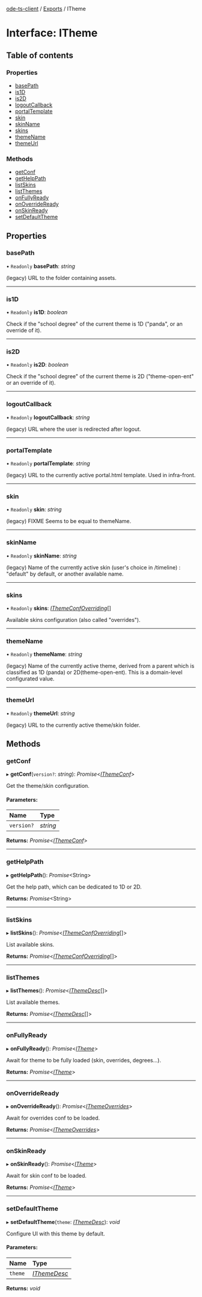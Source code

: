 [ode-ts-client](../README.md) / [Exports](../modules.md) / ITheme

# Interface: ITheme

## Table of contents

### Properties

- [basePath](itheme.md#basepath)
- [is1D](itheme.md#is1d)
- [is2D](itheme.md#is2d)
- [logoutCallback](itheme.md#logoutcallback)
- [portalTemplate](itheme.md#portaltemplate)
- [skin](itheme.md#skin)
- [skinName](itheme.md#skinname)
- [skins](itheme.md#skins)
- [themeName](itheme.md#themename)
- [themeUrl](itheme.md#themeurl)

### Methods

- [getConf](itheme.md#getconf)
- [getHelpPath](itheme.md#gethelppath)
- [listSkins](itheme.md#listskins)
- [listThemes](itheme.md#listthemes)
- [onFullyReady](itheme.md#onfullyready)
- [onOverrideReady](itheme.md#onoverrideready)
- [onSkinReady](itheme.md#onskinready)
- [setDefaultTheme](itheme.md#setdefaulttheme)

## Properties

### basePath

• `Readonly` **basePath**: *string*

(legacy) URL to the folder containing assets.

___

### is1D

• `Readonly` **is1D**: *boolean*

Check if the "school degree" of the current theme is 1D ("panda", or an override of it).

___

### is2D

• `Readonly` **is2D**: *boolean*

Check if the "school degree" of the current theme is 2D ("theme-open-ent" or an override of it).

___

### logoutCallback

• `Readonly` **logoutCallback**: *string*

(legacy) URL where the user is redirected after logout.

___

### portalTemplate

• `Readonly` **portalTemplate**: *string*

(legacy) URL to the currently active portal.html template. Used in infra-front.

___

### skin

• `Readonly` **skin**: *string*

(legacy) FIXME Seems to be equal to themeName.

___

### skinName

• `Readonly` **skinName**: *string*

(legacy) Name of the currently active skin (user's choice in /timeline) : "default" by default, or another available name.

___

### skins

• `Readonly` **skins**: [*IThemeConfOverriding*](ithemeconfoverriding.md)[]

Available skins configuration (also called "overrides").

___

### themeName

• `Readonly` **themeName**: *string*

(legacy) Name of the currently active theme, derived from a parent which is classified as 1D (panda) or 2D(theme-open-ent). This is a domain-level configurated value.

___

### themeUrl

• `Readonly` **themeUrl**: *string*

(legacy) URL to the currently active theme/skin folder.

## Methods

### getConf

▸ **getConf**(`version?`: *string*): *Promise*<[*IThemeConf*](ithemeconf.md)\>

Get the theme/skin configuration.

#### Parameters:

Name | Type |
:------ | :------ |
`version?` | *string* |

**Returns:** *Promise*<[*IThemeConf*](ithemeconf.md)\>

___

### getHelpPath

▸ **getHelpPath**(): *Promise*<String\>

Get the help path, which can be dedicated to 1D or 2D.

**Returns:** *Promise*<String\>

___

### listSkins

▸ **listSkins**(): *Promise*<[*IThemeConfOverriding*](ithemeconfoverriding.md)[]\>

List available skins.

**Returns:** *Promise*<[*IThemeConfOverriding*](ithemeconfoverriding.md)[]\>

___

### listThemes

▸ **listThemes**(): *Promise*<[*IThemeDesc*](ithemedesc.md)[]\>

List available themes.

**Returns:** *Promise*<[*IThemeDesc*](ithemedesc.md)[]\>

___

### onFullyReady

▸ **onFullyReady**(): *Promise*<[*ITheme*](itheme.md)\>

Await for theme to be fully loaded (skin, overrides, degrees...).

**Returns:** *Promise*<[*ITheme*](itheme.md)\>

___

### onOverrideReady

▸ **onOverrideReady**(): *Promise*<[*IThemeOverrides*](../modules.md#ithemeoverrides)\>

Await for overrides conf to be loaded.

**Returns:** *Promise*<[*IThemeOverrides*](../modules.md#ithemeoverrides)\>

___

### onSkinReady

▸ **onSkinReady**(): *Promise*<[*ITheme*](itheme.md)\>

Await for skin conf to be loaded.

**Returns:** *Promise*<[*ITheme*](itheme.md)\>

___

### setDefaultTheme

▸ **setDefaultTheme**(`theme`: [*IThemeDesc*](ithemedesc.md)): *void*

Configure UI with this theme by default.

#### Parameters:

Name | Type |
:------ | :------ |
`theme` | [*IThemeDesc*](ithemedesc.md) |

**Returns:** *void*
